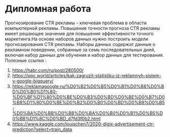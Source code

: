 # Дипломная работа
  Прогнозирование CTR рекламы - ключевая проблема в области компьютерной рекламы. Повышение точности прогноза CTR рекламы имеет решающее значение для повышения эффективности точного маркетинга.На основе наборов данных нужно построить модели прогнозирования CTR рекламы. 
  Наборы данных содержат данные о рекламном поведении, собранные за семь последовательных дней, включая набор данных для обучения и набор данных для тестирования.
Полезные ссылки : 
1) https://habr.com/ru/post/280500/
2) https://ppc.world/articles/kak-zagruzit-statistiku-iz-reklamnyh-sistem-v-google-bigquery/
3) https://reklamagoogle.ru/%D0%B2%D0%B5%D0%B1%D0%B8%D0%BD%D0%B0%D1%80-%D0%BF%D1%80%D0%BE%D0%B3%D0%BD%D0%BE%D0%B7%D0%B8%D1%80%D0%BE%D0%B2%D0%B0%D0%BD%D0%B8%D0%B5-%D0%BA%D0%BB%D0%B8%D0%BA%D0%B0%D0%B1%D0%B5%D0%BB%D1%8C%D0%BD_d7fd3f0b2.html
4) https://www.kaggle.com/louischen7/2020-digix-advertisement-ctr-prediction?select=train_data
